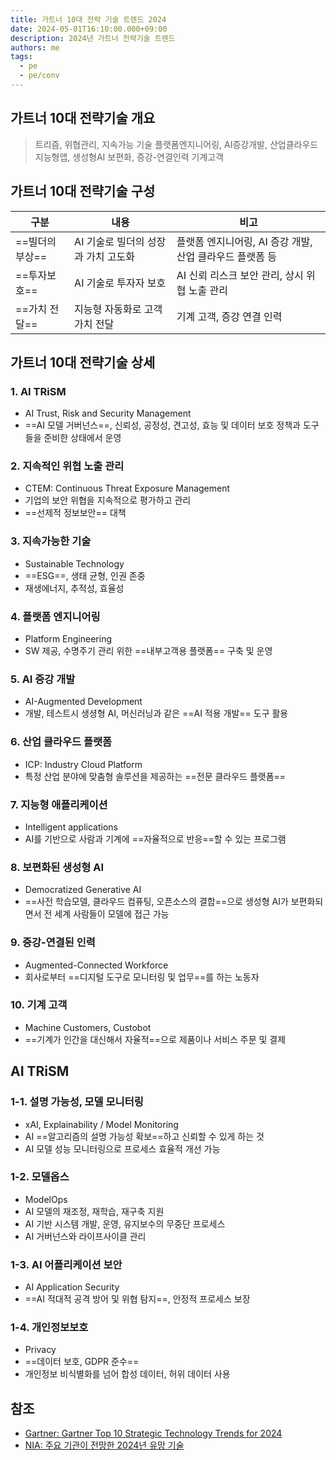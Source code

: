```yaml
---
title: 가트너 10대 전략 기술 트렌드 2024
date: 2024-05-01T16:10:00.000+09:00
description: 2024년 가트너 전략기술 트렌드
authors: me
tags:
  - pe
  - pe/conv
---
```


## 가트너 10대 전략기술 개요

> 트리즘, 위협관리, 지속가능 기술
> 플랫폼엔지니어링, AI증강개발, 산업클라우드
> 지능형앱, 생성형AI 보편화, 증강-연결인력
> 기계고객

## 가트너 10대 전략기술 구성

| 구분 | 내용 | 비고 |
| --- | --- | --- |
| ==빌더의 부상== | AI 기술로 빌더의 성장과 가치 고도화 | 플랫폼 엔지니어링, AI 증강 개발, 산업 클라우드 플랫폼 등 |
| ==투자보호== | AI 기술로 투자자 보호 | AI 신뢰 리스크 보안 관리, 상시 위협 노출 관리 |
| ==가치 전달== | 지능형 자동화로 고객 가치 전달 | 기계 고객, 증강 연결 인력 |

## 가트너 10대 전략기술 상세

### 1. AI TRiSM

- AI Trust, Risk and Security Management
- ==AI 모델 거버넌스==, 신뢰성, 공정성, 견고성, 효능 및 데이터 보호 정책과 도구들을 준비한 상태에서 운영

### 2. 지속적인 위협 노출 관리

- CTEM: Continuous Threat Exposure Management
- 기업의 보안 위협을 지속적으로 평가하고 관리
- ==선제적 정보보안== 대책

### 3. 지속가능한 기술

- Sustainable Technology
- ==ESG==, 생태 균형, 인권 존중
- 재생에너지, 추적성, 효율성

### 4. 플랫폼 엔지니어링

- Platform Engineering
- SW 제공, 수명주기 관리 위한 ==내부고객용 플랫폼== 구축 및 운영

### 5. AI 증강 개발

- AI-Augmented Development
- 개발, 테스트시 생셩형 AI, 머신러닝과 같은 ==AI 적용 개발== 도구 활용

### 6. 산업 클라우드 플랫폼

- ICP: Industry Cloud Platform
- 특정 산업 분야에 맞춤형 솔루션을 제공하는 ==전문 클라우드 플랫폼==

### 7. 지능형 애플리케이션

- Intelligent applications
- AI를 기반으로 사람과 기계에 ==자율적으로 반응==할 수 있는 프로그램

### 8. 보편화된 생성형 AI

- Democratized Generative AI
- ==사전 학습모델, 클라우드 컴퓨팅, 오픈소스의 결합==으로 생성형 AI가 보편화되면서 전 세계 사람들이 모델에 접근 가능

### 9. 증강-연결된 인력

- Augmented-Connected Workforce
- 회사로부터 ==디지털 도구로 모니터링 및 업무==를 하는 노동자

### 10. 기계 고객

- Machine Customers, Custobot
- ==기계가 인간을 대신해서 자율적==으로 제품이나 서비스 주문 및 결제

## AI TRiSM

### 1-1. 설명 가능성, 모델 모니터링

- xAI, Explainability / Model Monitoring
- AI ==알고리즘의 설명 가능성 확보==하고 신뢰할 수 있게 하는 것
- AI 모델 성능 모니터링으로 프로세스 효율적 개선 가능

### 1-2. 모델옵스

- ModelOps
- AI 모델의 재조정, 재학습, 재구축 지원
- AI 기반 시스템 개발, 운영, 유지보수의 무중단 프로세스
- AI 거버넌스와 라이프사이클 관리

### 1-3. AI 어플리케이션 보안

- AI Application Security
- ==AI 적대적 공격 방어 및 위협 탐지==, 안정적 프로세스 보장

### 1-4. 개인정보보호

- Privacy
- ==데이터 보호, GDPR 준수==
- 개인정보 비식별화를 넘어 합성 데이터, 허위 데이터 사용

## 참조

- [Gartner: Gartner Top 10 Strategic Technology Trends for 2024](https://www.gartner.com/en/articles/gartner-top-10-strategic-technology-trends-for-2024)
- [NIA: 주요 기관이 전망한 2024년 유망 기술](https://www.nia.or.kr/site/nia_kor/ex/bbs/View.do?cbIdx=82618&bcIdx=26147&parentSeq=26147)
